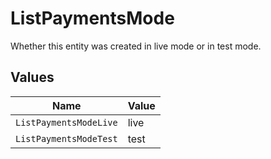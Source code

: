 # ListPaymentsMode

Whether this entity was created in live mode or in test mode.


## Values

| Name                   | Value                  |
| ---------------------- | ---------------------- |
| `ListPaymentsModeLive` | live                   |
| `ListPaymentsModeTest` | test                   |